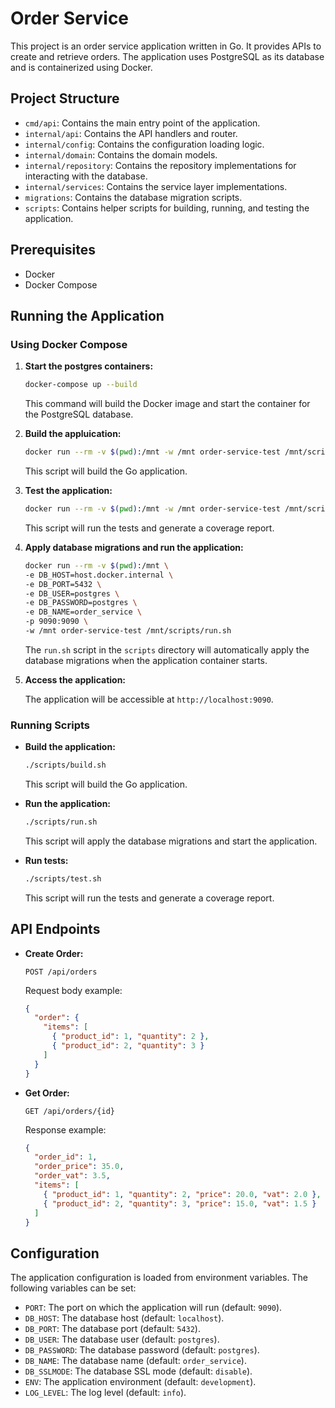 # Order Service

This project is an order service application written in Go. It provides APIs to create and retrieve orders. The application uses PostgreSQL as its database and is containerized using Docker.

## Project Structure

- `cmd/api`: Contains the main entry point of the application.
- `internal/api`: Contains the API handlers and router.
- `internal/config`: Contains the configuration loading logic.
- `internal/domain`: Contains the domain models.
- `internal/repository`: Contains the repository implementations for interacting with the database.
- `internal/services`: Contains the service layer implementations.
- `migrations`: Contains the database migration scripts.
- `scripts`: Contains helper scripts for building, running, and testing the application.

## Prerequisites

- Docker
- Docker Compose

## Running the Application

### Using Docker Compose

1. **Start the postgres containers:**

   ```sh
   docker-compose up --build
   ```

   This command will build the Docker image and start the container for the PostgreSQL database.

2. **Build the appluication:**

   ```sh
   docker run --rm -v $(pwd):/mnt -w /mnt order-service-test /mnt/scripts/build.sh
   ```

   This script will build the Go application.

3. **Test the application:**

   ```sh
   docker run --rm -v $(pwd):/mnt -w /mnt order-service-test /mnt/scripts/test.sh
   ```

   This script will run the tests and generate a coverage report.

4. **Apply database migrations and run the application:**

   ```sh
   docker run --rm -v $(pwd):/mnt \
   -e DB_HOST=host.docker.internal \
   -e DB_PORT=5432 \
   -e DB_USER=postgres \
   -e DB_PASSWORD=postgres \
   -e DB_NAME=order_service \
   -p 9090:9090 \
   -w /mnt order-service-test /mnt/scripts/run.sh
   ```

   The `run.sh` script in the `scripts` directory will automatically apply the database migrations when the application container starts.

5. **Access the application:**

   The application will be accessible at `http://localhost:9090`.

### Running Scripts

- **Build the application:**

  ```sh
  ./scripts/build.sh
  ```

  This script will build the Go application.

- **Run the application:**

  ```sh
  ./scripts/run.sh
  ```

  This script will apply the database migrations and start the application.

- **Run tests:**

  ```sh
  ./scripts/test.sh
  ```

  This script will run the tests and generate a coverage report.

## API Endpoints

- **Create Order:**

  ```
  POST /api/orders
  ```

  Request body example:

  ```json
  {
    "order": {
      "items": [
        { "product_id": 1, "quantity": 2 },
        { "product_id": 2, "quantity": 3 }
      ]
    }
  }
  ```

- **Get Order:**

  ```
  GET /api/orders/{id}
  ```

  Response example:

  ```json
  {
    "order_id": 1,
    "order_price": 35.0,
    "order_vat": 3.5,
    "items": [
      { "product_id": 1, "quantity": 2, "price": 20.0, "vat": 2.0 },
      { "product_id": 2, "quantity": 3, "price": 15.0, "vat": 1.5 }
    ]
  }
  ```

## Configuration

The application configuration is loaded from environment variables. The following variables can be set:

- `PORT`: The port on which the application will run (default: `9090`).
- `DB_HOST`: The database host (default: `localhost`).
- `DB_PORT`: The database port (default: `5432`).
- `DB_USER`: The database user (default: `postgres`).
- `DB_PASSWORD`: The database password (default: `postgres`).
- `DB_NAME`: The database name (default: `order_service`).
- `DB_SSLMODE`: The database SSL mode (default: `disable`).
- `ENV`: The application environment (default: `development`).
- `LOG_LEVEL`: The log level (default: `info`).
